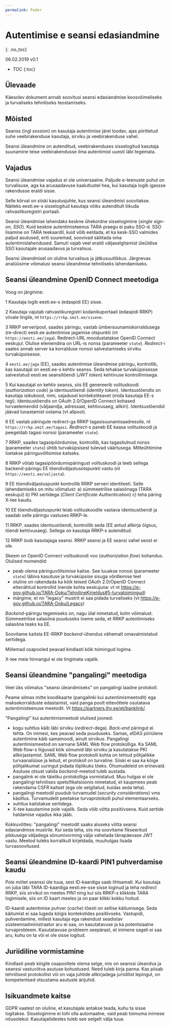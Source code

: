 ```yaml
---
permalink: Feder
---
```


# Autentimise e seansi edasiandmine
{: .no_toc}

06.02.2019  v0.1

- TOC
{:toc}

## Ülevaade

Käesolev dokument annab soovitusi seansi edasiandmise koosvõimeliseks ja turvaliseks tehniliseks teostamiseks.

## Mõisted

Seanss (ingl _session_) on kasutaja autentimise järel loodav, ajas piiritletud suhe veebirakenduse kasutaja, sirviku ja veebirakenduse vahel.

Seansi üleandmine on autenditud, veebirakenduses sisselogitud kasutaja suunamine teise veebirakendusse ilma autentimist uuesti läbi tegemata.

## Vajadus

Seansi üleandmise vajadus ei ole universaalne. Paljude e-teenuste puhul on turvalisuse, aga ka arusaadavuse kaalutlustel hea, kui kasutaja logib igassse rakendusse eraldi sisse.

Selle kõrval on siiski kasutusjuhte, kus seansi üleandmist soovitakse. Näiteks eesti.ee-s sisselogitud kasutaja võiks autenditult liikuda rahvastikuregistri portaali.

Seansi üleandmise lahendaks keskne ühekordne sisselogimine (_single sign-on, SSO_). Kuid keskne autentimisteenus TARA praegu ei paku SSO-d. SSO lisamine on TARA teekaardil, kuid võib eeldada, et ka kesk-SSO valmides paljud asutused, eriti suuremad, soovivad säilitada oma autentimislahendused. Samuti vajab veel eraldi väljaselgitamist üleüldise SSO kasutajale arusaadavus ja turvalisus.

Seansi üleandmisel on oluline turvalisus ja jätkusuutlikkus. Järgnevas analüüsime võimalusi seansi üleandmise tehniliseks lahendamiseks.

## Seansi üleandmine OpenID Connect meetodiga

Voog on järgmine:

1  Kasutaja logib eesti.ee-s (edaspidi EE) sisse.

2  Kasutaja vajutab rahvastikuregistri kodanikuportaali (edaspidi RRKP) viivale lingile, nt `https://rrkp.smit.ee/sisene`.

3  RRKP serveripool, saades päringu, vastab ümbersuunamiskorraldusega (re-direct) eesti.ee autentimise jagamise otspunkti (nt `https://eesti.ee/jaga`).
Redirect-URL moodustatakse OpenID Connect eeskujul. Olulise elemendina on URL-is nonss (parameeter `state`). _Redirect_-i saates annab server ka korralduse nonssi salvestamiseks sirviku turvaküpsisesse.

4  `eesti.ee/jaga` (EE), saades autentimise  üleandmise päringu, kontrollib, kas kasutajal on eesti.ee-s kehtiv seanss. Seda tehakse turvaküpsisesse salvestatud eesti.ee seansitõendi (_JWT token_) kehtivuse kontrollimisega.

5  Kui kasutajal on kehtiv seanss, siis EE genereerib volituskoodi (_authorization code_) ja identsustõendi (_identity token_). Identsustõendis on kasutaja isikukood, nimi, vajadusel kontekstiteavet (mida kasutaja EE-s tegi). Identsustõendis on OAuth 2.0/OpenID Connect kohased turvaelemendid (väljaandja, adressaat, kehtivusaeg, allkiri). Identsustõendid jäävad lunastamist ootama (vt allpool).

6  EE vastab päringule redirect-ga RRKP tagasisuunamisaadressile, nt `https://rrkp.smit.ee/tagasi`. _Redirect_-s paneb EE kaasa volituskoodi ja peegeldab tagasi nonssi (parameeter `state`).

7 RRKP, saades tagasipöördumise, kontrollib, kas tagasitulnud nonss (parameeter `state`) ühtib turvaküpsisest tulevad väärtusega. Mitteühtimine loetakse päringuvõltsimise katseks.

8  RRKP võtab tagasipöördumispäringust volituskoodi ja teeb sellega backend-päringu EE tõendiväljastusotspunkti vastu (nt `https://eesti.ee/valjasta`).

9  EE tõendiväljastuspunkt kontrollib RRKP serveri identiteeti.
Selle lahendamiseks on mitu võimalust:
a) sümmeetrilise salasõnaga (TARA eeskujul)
b) PKI sertidega (_Client Certificate Authentication_)
c) teha päring X-tee kaudu.

10 EE tõendiväljastuspunkt leiab volituskoodile vastava identsustõendi ja saadab selle päringu vastuses RRKP-le.

11 RRKP. saades identsustõendi, kontrollib seda (EE antud allkirja õigsus, tõendi kehtivusaeg). Sellega on kasutaja RRKP-s autenditud.

12 RRKP loob kasutajaga seansi. RRKP seansi ja EE seansi vahel seost ei ole.

Skeem on OpenID Connect volituskoodi voo (_authorization flow_) kohandus.
Olulised momendid:
- peab olema päringuvõltsimise kaitse. See luuakse nonssi (parameeter `state`) läbiva kasutuse ja turvaküpsise sisuga võrdlemise teel
- oluline on rakendada ka kõik teised OAuth 2.0/OpenID Connect ettenähtud kontrollid (nende kohta eeskujuna: vt nt https://e-gov.github.io/TARA-Doku/TehnilineKirjeldus#5-turvatoimingud)
- märgime, et nn "legacy" mustrit ei saa pidada turvaliseks (vt https://e-gov.github.io/TARA-Doku/Legacy)

_Backend_-päringu tegemiseks on, nagu ülal nimetatud, kolm võimalust. Sümmeetrilise salasõna puuduseks loeme seda, et RRKP autentimiseks salasõna teaks ka EE.

Soovitame kaitsta EE-RRKP _backend_-ühendus vähemalt omavalmistatud sertidega.

Mõlemad osapooled peavad kindlasti kõik toimingud logima.

X-tee meie hinnangul ei ole tingimata vajalik.

## Seansi üleandmine "pangalingi" meetodiga

Veel üks võimalus "seansi üleandmiseks" on pangalingi laadne protokoll.

Peame silmas mitte koodikaarte (pangalinki kui autentimismeetodit) ega maksekorralduste edastamist, vaid panga poolt ettevõttele osutatava autentimisteenuse meetodit. Vt https://partners.lhv.ee/et/banklink/.

"Pangalingi"  kui autentimismeetodi olulised jooned:
- kogu suhtlus käib läbi sirviku (_redirect_-dega). _Back-end_ päringut ei tehta. On inimesi, kes peavad seda puuduseks. Samas, eIDAS piiriülene autentimine käib samamoodi, ainult sirvikus. Pangalingi autentimismeetod on sarnane SAML Web flow protokolliga. Ka SAML Web flow-s liiguvad kõik sõnumid läbi sirviku ja kasutatakse PKI allkirjastamist. SAML Web flow protokolli kohta on tehtud põhjalikke turvaanalüüse ja leitud, et protokoll on turvaline. Siiski ei saa ka kõige põhjalikumat uuringut pidada lõplikuks tõeks. Ohumudeleid on erinevaid. Asutuse otsust valida _backend_-meetod tuleb austada.
- pangalink ei ole täieliku protokolliga vormistatud. Muu hulgas ei ole pangalingi tehnilises spetsifikatsioonis nimetatud, et kaupmees peab rakendama CSFR kaitset (ega ole selgitatud, kuidas seda teha).
- pangalingi meetodil puudub turvamudel (_security considerations_) vms käsitlus. Turvamudelit peetakse turvaprotokolli puhul elementaarseks.
- suhtlus kaitstakse sertidega.
- X-tee kasutamine pole vajalik. Seda võib võtta positiivsena. Kuid sertide haldamise vajadus ikka jääb.

Kokkuvõttes: "pangalingi" meetodit saaks aluseks võtta seansi edasiandmise mustrile. Kui seda teha, siis ma soovitame fikseeritud pikkusega väljadega sõnumivorming välja vahetada tänapäevase JWT vastu. Meetod tuleks korralikult kirjeldada, muuhulgas lisada turvasoovitused.

## Seansi üleandmine ID-kaardi PIN1 puhverdamise kaudu

Pole mõtet seanssi üle tuua, sest ID-kaardiga saab lihtsamalt. Kui kasutaja on juba läbi TARA ID-kaardiga eesti.ee-sse sisse loginud ja teha _redirect_ RRKP, siis sirvikul on meeles PIN1 ning
kui siis RRKP-s klikkida TARA logimisele, siis on ID kaart meeles ja on paar klikki kokku hoitud.

ID-kaardi autentimise puhver (_cache_) tõesti on sellise käitumisega. Seda käitumist ei saa lugeda kõigis kontekstides positiivseks. Vastupidi, puhverdamine, millest kasutaja ega rakendust seadistav süsteemiadministraator aru ei saa, on kasutatavuse ja ka potentsiaalne turvaprobleem. Kasutatavuse probleem seepärast, et inimene sageli ei saa aru, kuhu on ta või ei ole sisse logitud.

## Juriidiline vormistamine

Kindlasti peab kõigile osapooltele olema selge, mis on seanssi üleandva ja seanssi vastuvõtva asutuse kohustused. Need tuleb kirja panna. Kas piisab tehnilisest protokollist või on vaja juhtide allkirjadega juriidilist lepingut, on kompetentsed otsustama asutuste ärijuhid.

## Isikuandmete kaitse

GDPR vaatest on oluline, et kasutajale antakse teada, kuhu ta sisse logitakse. Sisselogimine ei tohi olla automaatne, vaid peab toimuma inimese nõusolekul. Kasutajaliidestes tuleb see selgelt välja tuua. 
